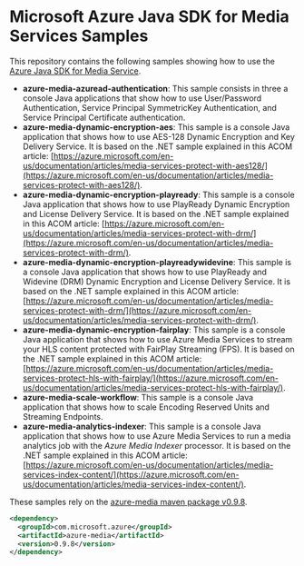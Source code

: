 # Microsoft Azure Java SDK for Media Services Samples
This repository contains the following samples showing how to use the [Azure Java SDK for Media Service](https://github.com/Azure/azure-sdk-for-java/tree/0.9/services/azure-media).

* **azure-media-azuread-authentication**: This sample consists in three a console Java applications that show how to use User/Password Authentication, Service Principal SymmetricKey Authentication, and Service Principal Certificate authentication.
* **azure-media-dynamic-encryption-aes**: This sample is a console Java application that shows how to use AES-128 Dynamic Encryption and Key Delivery Service. It is based on the .NET sample explained in this ACOM article: [https://azure.microsoft.com/en-us/documentation/articles/media-services-protect-with-aes128/](https://azure.microsoft.com/en-us/documentation/articles/media-services-protect-with-aes128/).
* **azure-media-dynamic-encryption-playready**: This sample is a console Java application that shows how to use PlayReady Dynamic Encryption and License Delivery Service. It is based on the .NET sample explained in this ACOM article: [https://azure.microsoft.com/en-us/documentation/articles/media-services-protect-with-drm/](https://azure.microsoft.com/en-us/documentation/articles/media-services-protect-with-drm/).
* **azure-media-dynamic-encryption-playreadywidevine**: This sample is a console Java application that shows how to use PlayReady and Widevine (DRM) Dynamic Encryption and License Delivery Service. It is based on the .NET sample explained in this ACOM article: [https://azure.microsoft.com/en-us/documentation/articles/media-services-protect-with-drm/](https://azure.microsoft.com/en-us/documentation/articles/media-services-protect-with-drm/).
* **azure-media-dynamic-encryption-fairplay**: This sample is a console Java application that shows how to use Azure Media Services to stream your HLS content protected with FairPlay Streaming (FPS). It is based on the .NET sample explained in this ACOM article: [https://azure.microsoft.com/en-us/documentation/articles/media-services-protect-hls-with-fairplay/](https://azure.microsoft.com/en-us/documentation/articles/media-services-protect-hls-with-fairplay/).
* **azure-media-scale-workflow**: This sample is a console Java application that shows how to scale Encoding Reserved Units and Streaming Endpoints.
* **azure-media-analytics-indexer**: This sample is a console Java application that shows how to use Azure Media Services to run a media analytics job with the _Azure Media Indexer_ processor. It is based on the .NET sample explained in this ACOM article: [https://azure.microsoft.com/en-us/documentation/articles/media-services-index-content/](https://azure.microsoft.com/en-us/documentation/articles/media-services-index-content/).

These samples rely on the [azure-media maven package v0.9.8](http://mvnrepository.com/artifact/com.microsoft.azure/azure-media/0.9.8).

```xml
<dependency>
  <groupId>com.microsoft.azure</groupId>
  <artifactId>azure-media</artifactId>
  <version>0.9.8</version>
</dependency>
```
